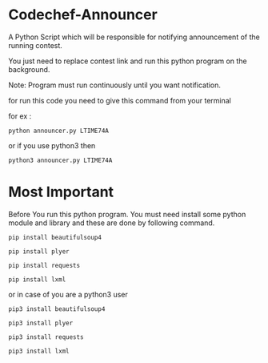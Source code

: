 # Codechef-Announcer
A Python Script which will be responsible for notifying announcement of the running contest.

You just need to replace contest link and run this python program on the background.

Note: Program must run continuously until you want notification.

for run this code you need to give this command from your terminal

for ex : 

`python announcer.py LTIME74A`

or if you use python3 then

`python3 announcer.py LTIME74A`



# Most Important
Before You run this python program.
You must need install some python module and library and these are done by following command.

`pip install beautifulsoup4`

`pip install plyer`

`pip install requests`

`pip install lxml`

or in case of you are a python3 user

`pip3 install beautifulsoup4`

`pip3 install plyer`

`pip3 install requests`

`pip3 install lxml`

